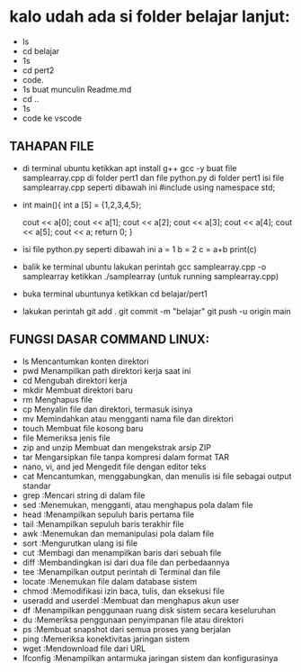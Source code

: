 # kalo udah ada si folder belajar lanjut:
- ls
- cd belajar
- 1s
- cd pert2
- code.
- 1s buat munculin Readme.md
- cd ..
- 1s
- code ke vscode

## TAHAPAN FILE 
- di terminal ubuntu ketikkan apt install g++ gcc -y buat file samplearray.cpp di folder pert1 dan file python.py di folder pert1 isi file samplearray.cpp seperti dibawah ini #include using namespace std;
- int main(){
    int a [5] = {1,2,3,4,5};

    cout << a[0];
    cout << a[1];
    cout << a[2];
    cout << a[3];
    cout << a[4];
    cout << a[5];
    cout << a;
    return 0;
}
- isi file python.py seperti dibawah ini a = 1 b = 2 c = a+b print(c)
- balik ke terminal ubuntu lakukan perintah gcc samplearray.cpp -o samplearray ketikkan ./samplearray (untuk running samplearray.cpp)
- buka terminal ubuntunya ketikkan cd belajar/pert1
- lakukan perintah git add . git commit -m "belajar" git push -u origin main

## FUNGSI DASAR COMMAND LINUX:
- ls			    Mencantumkan konten direktori
- pwd			    Menampilkan path direktori kerja saat ini
- cd			    Mengubah direktori kerja
- mkdir			    Membuat direktori baru
- rm			    Menghapus file
- cp			    Menyalin file dan direktori, termasuk isinya
- mv			    Memindahkan atau mengganti nama file dan direktori
- touch			    Membuat file kosong baru
- file			    Memeriksa jenis file
- zip and unzip	    Membuat dan mengekstrak arsip ZIP
- tar			    Mengarsipkan file tanpa kompresi dalam format TAR
- nano, vi, and jed	Mengedit file dengan editor teks
- cat			    Mencantumkan, menggabungkan, dan menulis isi file sebagai output standar
- grep			    :Mencari string di dalam file
- sed			    :Menemukan, mengganti, atau menghapus pola dalam file
- head			    :Menampilkan sepuluh baris pertama file
- tail			    :Menampilkan sepuluh baris terakhir file
- awk			    :Menemukan dan memanipulasi pola dalam file
- sort			    :Mengurutkan ulang isi file
- cut			    :Membagi dan menampilkan baris dari sebuah file
- diff			    :Membandingkan isi dari dua file dan perbedaannya
- tee			    :Menampilkan output perintah di Terminal dan file
- locate		    :Menemukan file dalam database sistem
- chmod			    :Memodifikasi izin baca, tulis, dan eksekusi file
- useradd and userdel	:Membuat dan menghapus akun user
- df			:Menampilkan penggunaan ruang disk sistem secara keseluruhan
- du			:Memeriksa penggunaan penyimpanan file atau direktori
- ps			:Membuat snapshot dari semua proses yang berjalan
- ping			:Memeriksa konektivitas jaringan sistem
- wget			:Mendownload file dari URL
- lfconfig		:Menampilkan antarmuka jaringan sistem dan konfigurasinya
